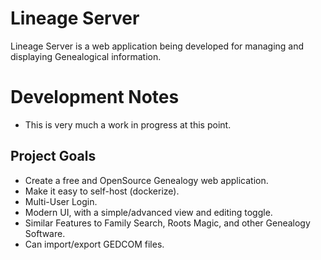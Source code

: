 # Lineage Server

Lineage Server is a web application being developed for managing and displaying Genealogical information.

# Development Notes
- This is very much a work in progress at this point.

## Project Goals
  - Create a free and OpenSource Genealogy web application.
  - Make it easy to self-host (dockerize).
  - Multi-User Login.
  - Modern UI, with a simple/advanced view and editing toggle.
  - Similar Features to Family Search, Roots Magic, and other Genealogy Software.
  - Can import/export GEDCOM files.
